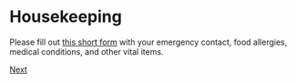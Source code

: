 # Housekeeping

Please fill out [this short form](https://goo.gl/forms/104bPdFFa7QC2x0n1) with your emergency contact, food allergies, medical conditions, and other vital items.

[Next](/handbook/prework/03-catalog)
